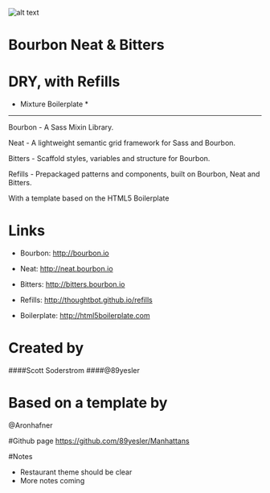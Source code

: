 
![alt text](http://manhattans.89yesler.mixture.io/assets/img/manhattans_lg.png "Manhattans")

# Bourbon Neat & Bitters   
# DRY, with Refills

* Mixture Boilerplate *
---

Bourbon  - A Sass Mixin Library.

Neat - A lightweight semantic grid framework for Sass and Bourbon.

Bitters - Scaffold styles, variables and structure for Bourbon.

Refills - Prepackaged patterns and components, built on Bourbon, Neat and Bitters.

With a template based on the HTML5 Boilerplate 

# Links
- Bourbon: http://bourbon.io

- Neat: http://neat.bourbon.io

- Bitters: http://bitters.bourbon.io

- Refills: http://thoughtbot.github.io/refills

- Boilerplate: http://html5boilerplate.com

# Created by
####Scott Soderstrom
####@89yesler 

# Based on a template by
@Aronhafner 

#Github page
https://github.com/89yesler/Manhattans

#Notes
- Restaurant theme should be clear
- More notes coming


